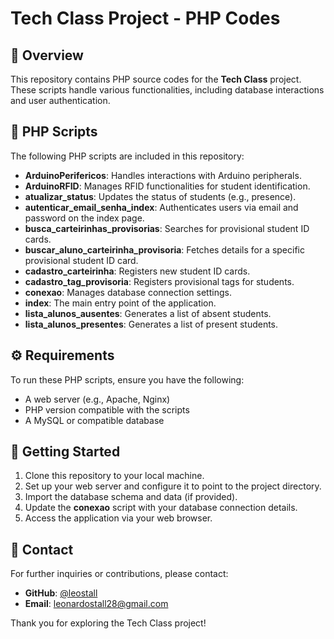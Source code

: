 # Tech Class Project - PHP Codes

## 📜 Overview

This repository contains PHP source codes for the **Tech Class** project. These scripts handle various functionalities, including database interactions and user authentication.

## 📂 PHP Scripts

The following PHP scripts are included in this repository:

- **ArduinoPerifericos**: Handles interactions with Arduino peripherals.
- **ArduinoRFID**: Manages RFID functionalities for student identification.
- **atualizar_status**: Updates the status of students (e.g., presence).
- **autenticar_email_senha_index**: Authenticates users via email and password on the index page.
- **busca_carteirinhas_provisorias**: Searches for provisional student ID cards.
- **buscar_aluno_carteirinha_provisoria**: Fetches details for a specific provisional student ID card.
- **cadastro_carteirinha**: Registers new student ID cards.
- **cadastro_tag_provisoria**: Registers provisional tags for students.
- **conexao**: Manages database connection settings.
- **index**: The main entry point of the application.
- **lista_alunos_ausentes**: Generates a list of absent students.
- **lista_alunos_presentes**: Generates a list of present students.

## ⚙️ Requirements

To run these PHP scripts, ensure you have the following:

- A web server (e.g., Apache, Nginx)
- PHP version compatible with the scripts
- A MySQL or compatible database

## 🚀 Getting Started

1. Clone this repository to your local machine.
2. Set up your web server and configure it to point to the project directory.
3. Import the database schema and data (if provided).
4. Update the **conexao** script with your database connection details.
5. Access the application via your web browser.

## 📧 Contact

For further inquiries or contributions, please contact:
- **GitHub**: [@leostall](https://github.com/leostall)
- **Email**: leonardostall28@gmail.com

Thank you for exploring the Tech Class project!
